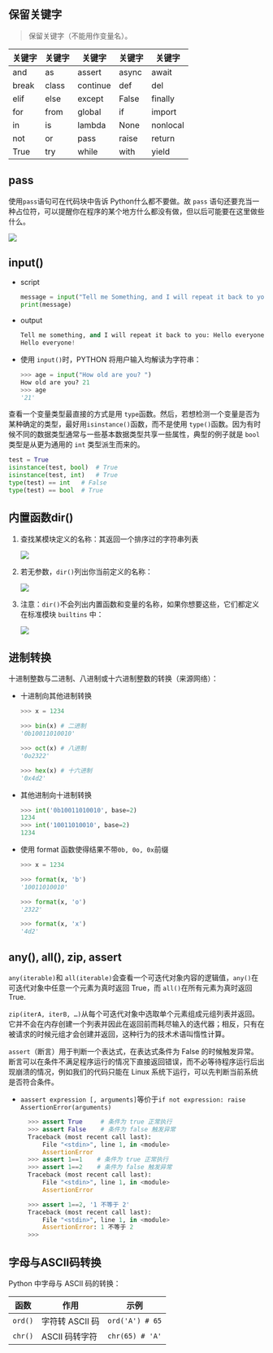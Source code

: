 ## 保留关键字

> 保留关键字（不能用作变量名）。

| 关键字 | 关键字 | 关键字   | 关键字 | 关键字   |
| ------ | ------ | -------- | ------ | -------- |
| and    | as     | assert   | async  | await    |
| break  | class  | continue | def    | del      |
| elif   | else   | except   | False  | finally  |
| for    | from   | global   | if     | import   |
| in     | is     | lambda   | None   | nonlocal |
| not    | or     | pass     | raise  | return   |
| True   | try    | while    | with   | yield    |

## pass

使用`pass`语句可在代码块中告诉 Python什么都不要做。故 `pass` 语句还要充当一种占位符，可以提醒你在程序的某个地方什么都没有做，但以后可能要在这里做些什么。

![](../../resources/images/notebooks/Python/7.png)

## input()

-   script

    ```python
    message = input("Tell me Something, and I will repeat it back to you: ")
    print(message)
    ```

-   output

    ```python
    Tell me something, and I will repeat it back to you: Hello everyone!
    Hello everyone!
    ```

-   使用 `input()`时，PYTHON 将用户输入均解读为字符串：

    ```python
    >>> age = input("How old are you? ")
    How old are you? 21
    >>> age
    '21'
    ```

查看一个变量类型最直接的方式是用 `type`函数。然后，若想检测一个变量是否为某种确定的类型，最好用`isinstance()`函数，而不是使用 `type()`函数。因为有时候不同的数据类型通常与一些基本数据类型共享一些属性，典型的例子就是 `bool` 类型是从更为通用的 `int` 类型派生而来的。

```python
test = True
isinstance(test, bool)	# True
isinstance(test, int)	# True
type(test) == int	# False
type(test) == bool	# True
```

## 内置函数dir()

1. 查找某模块定义的名称：其返回一个排序过的字符串列表

    ![](../../resources/images/notebooks/Python/8.png)

2. 若无参数，`dir()`列出你当前定义的名称：

    ![](../../resources/images/notebooks/Python/9.png)

3. 注意：`dir()`不会列出内置函数和变量的名称，如果你想要这些，它们都定义在标准模块 `builtins` 中：

    ![](../../resources/images/notebooks/Python/10.png)

## 进制转换

十进制整数与二进制、八进制或十六进制整数的转换（来源网络）：

-   十进制向其他进制转换

    ```python
    >>> x = 1234

    >>> bin(x) # 二进制
    '0b10011010010'

    >>> oct(x) # 八进制
    '0o2322'

    >>> hex(x) # 十六进制
    '0x4d2'
    ```

-   其他进制向十进制转换

    ```python
    >>> int('0b10011010010', base=2)
    1234
    >>> int('10011010010', base=2)
    1234
    ```

-   使用 format 函数使得结果不带`0b, 0o, 0x`前缀

    ```python
    >>> x = 1234
    
    >>> format(x, 'b')
    '10011010010'
    
    >>> format(x, 'o')
    '2322'
    
    >>> format(x, 'x')
    '4d2'
    ```

## any(), all(), zip, assert

`any(iterable)`和 `all(iterable)`会查看一个可迭代对象内容的逻辑值，`any()`在可迭代对象中任意一个元素为真时返回 True，而 `all()`在所有元素为真时返回 True.

`zip(iterA, iterB, …)`从每个可迭代对象中选取单个元素组成元组列表并返回。它并不会在内存创建一个列表并因此在返回前而耗尽输入的迭代器；相反，只有在被请求的时候元组才会创建并返回，这种行为的技术术语叫惰性计算。

`assert`（断言）用于判断一个表达式，在表达式条件为 False 的时候触发异常。断言可以在条件不满足程序运行的情况下直接返回错误，而不必等待程序运行后出现崩溃的情况，例如我们的代码只能在 Linux 系统下运行，可以先判断当前系统是否符合条件。

- `aassert expression [, arguments]`等价于`if not expression: raise AssertionError(arguments)`

    ```python
      >>> assert True     # 条件为 true 正常执行
      >>> assert False    # 条件为 false 触发异常
      Traceback (most recent call last):
          File "<stdin>", line 1, in <module>
          AssertionError
      >>> assert 1==1    # 条件为 true 正常执行
      >>> assert 1==2    # 条件为 false 触发异常
      Traceback (most recent call last):
          File "<stdin>", line 1, in <module>
          AssertionError
    
      >>> assert 1==2, '1 不等于 2'
      Traceback (most recent call last):
          File "<stdin>", line 1, in <module>
          AssertionError: 1 不等于 2
      >>>
    ```

## 字母与ASCII码转换

Python 中字母与 ASCII 码的转换：

| 函数    | 作用            | 示例            |
| ------- | --------------- | --------------- |
| `ord()` | 字符转 ASCII 码 | `ord('A') # 65` |
| `chr()` | ASCII 码转字符  | `chr(65) # 'A'` |
